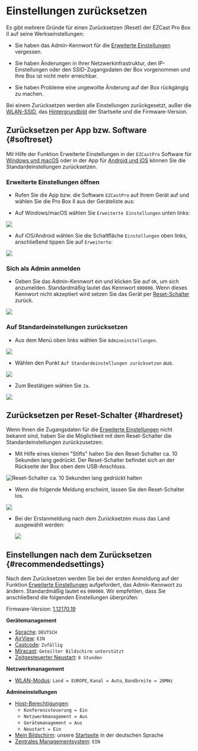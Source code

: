 # Einstellungen zurücksetzen

Es gibt mehrere Gründe für einen Zurücksetzen (Reset) der EZCast Pro Box II auf seine Werkseinstellungen:

* Sie haben das Admin-Kennwort für die [Erweiterte Einstellungen](adv.settings.md) vergessen.

* Sie haben Änderungen in Ihrer Netzwerkinfrastruktur, den IP-Einstellungen oder den SSID-Zugangsdaten der Box vorgenommen und Ihre Box ist nicht mehr erreichbar.

* Sie haben Probleme eine ungewollte Änderung auf der Box rückgängig zu machen.

Bei einem Zurücksetzen werden alle Einstellungen zurückgesetzt, außer die [WLAN-SSID](adv.settings.md#Geraetename), das [Hintergrundbild](adv.settings.md#Mein-Bildschirm) der  Startseite und die Firmware-Version.

## Zurücksetzen per App bzw. Software {#softreset}

Mit Hilfe der Funktion Erweiterte Einstellungen in der `EZCastPro` Software für [Windows und macOS](quickstart.md#InstallSoftware) oder in der App für [Android und iOS](quickstart.md#InstallApp) können Sie  die Standardeinstellungen zurücksetzen.

### Erweiterte Einstellungen öffnen

* Rufen Sie die App bzw. die Software `EZCastPro` auf Ihrem Gerät auf und wählen Sie die Pro Box II aus der Geräteliste aus:

* Auf Windows/macOS wählen Sie `Erweiterte Einstellungen` unten links:

![](/assets/img/Win-App-Advanced-Settings.png)

* Auf iOS/Android wählen Sie die Schaltfläche `Einstellungen` oben links, anschließend tippen Sie auf `Erweiterte`:

![](/assets/img/iOS_adv-settings.png)

### Sich als Admin anmelden

* Geben Sie das Admin-Kennwort ein und klicken Sie auf `OK`, um sich anzumelden. Standardmäßig lautet das Kennwort `000000`. Wenn dieses Kennwort nicht akzeptiert wird setzen Sie das Gerät per [Reset-Schalter](reset.md#hardreset) zurück.

![](/assets/img/EZCastII_Login.png)

### Auf Standardeinstellungen zurücksetzen

* Aus dem Menü oben links wählen Sie `Admineinstellungen`.

![](/assets/img/ezcastpro.II.select.admineinstellungen.png)

* Wählen den Punkt `Auf Standardeinstellungen zurücksetzen` aus.

![](/assets/img/ezcastpro.II.Standardeinstellungen.zuruecksetzen.png)

* Zum Bestätigen wählen Sie `Ja`.

![](/assets/img/Reset.png)

## Zurücksetzen per Reset-Schalter {#hardreset}

Wenn Ihnen die Zugangsdaten für die [Erweiterte Einstellungen](adv.settings.md) nicht bekannt sind, haben Sie die Möglichkeit mit dem Reset-Schalter die Standardeinstellungen zurückzusetzen:

* Mit Hilfe eines kleinen "Stifts" halten Sie den Reset-Schalter ca. 10 Sekunden lang gedrückt. Der Reset-Schalter befindet sich an der Rückseite der Box oben dem USB-Anschluss.

![Reset-Schalter ca. 10 Sekunden lang gedrückt halten](/assets/img/Press-Reset-Button_B10.png)    

* Wenn die folgende Meldung erscheint, lassen Sie den Reset-Schalter los. 

![](/assets/img/Reset_config_complete.png)

*  Bei der Erstanmeldung nach dem Zurücksetzen muss das Land ausgewählt werden:

   ![](/assets/img/wifi.land.selection.png)
   
## Einstellungen nach dem Zurücksetzen {#recommendedsettings}

Nach dem Zurücksetzen werden Sie bei der ersten Anmeldung auf der Funktion [Erweiterte Einstellungen](adv.settings.md) aufgefordert, das Admin-Kennwort zu ändern. Standardmäßig lautet es `000000`. Wir empfehlen, dass Sie anschließend die folgenden Einstellungen überprüfen:

Firmware-Version: [1.12170.19](whatsnew.md#ezcast-pro-box-ii-firmware-11217016)

**Gerätemanagement**

* [Sprache](adv.settings.md#Sprache): `DEUTSCH`
* [AirView](adv.settings.md#AirView): `EIN`
* [Castcode](adv.settings.md#Castcode): `Zufällig`
* [Miracast](adv.settings.md#Miracast): `Geteilter Bildschirm unterstützt`
* [Zeitgesteuerter Neustart](adv.settings.md#timedrestart): `8 Stunden`

**Netzwerkmanagement**

* [WLAN-Modus](adv.settings.md#Wifi-Channel): `Land = EUROPE`, `Kanal = Auto`, `Bandbreite = 20MHz`

**Admineinstellungen**

* [Host-Berechtigungen](adv.settings.md#Host-permissions):
    * `Konferenzsteuerung = Ein`
    * `Netzwerkmanagement = Aus`
    * `Gerätemanagement = Aus`
    * `Neustart = Ein`
* [Mein Bildschirm](adv.settings.md#Mein-Bildschirm): unsere [Startseite](https://download.stueber.de/doc/de/ezcastpro/EZCastProV2_StartseiteDE.png) in der deutschen Sprache
* [Zentrales Managementsystem](adv.settings.md#AirView): `EIN`


